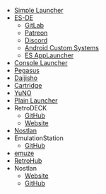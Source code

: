 - [Simple Launcher](https://github.com/drpetersonfernandes/SimpleLauncher)
- [ES-DE](https://es-de.org/)
	- [GitLab](https://gitlab.com/es-de/emulationstation-de)
	- [Patreon](https://www.patreon.com/c/es_de/posts)
	- [Discord](https://discord.gg/42jqqNcHf9)
  - [Android Custom Systems](https://github.com/GlazedBelmont/es-de-android-custom-systems)
  - [ES AppLauncher](https://github.com/schattenphoenix/es_applauncher)
- [Console Launcher](https://github.com/likeich/console-launcher)
- [Pegasus](https://github.com/mmatyas/pegasus-frontend)
- [Daijisho](https://github.com/TapiocaFox/Daijishou)
- [Cartridge](https://github.com/unclebacon-live/cartridge)
- [YuNO](https://github.com/Flutterando/yuno/releases)
- [Plain Launcher](https://bokonon-yossarian.itch.io/plain-launcher)
- RetroDECK
  - [GitHub](https://github.com/RetroDECK/RetroDECK)
  - [Website](https://retrodeck.net/)
- [Nostlan](https://github.com/quinton-ashley/nostlan)
- EmulationStation
  - [GitHub](https://github.com/Aloshi/EmulationStation)
- [emuze](https://github.com/bmsuseluda/emuze)
- [RetroHub](https://github.com/retrohub-org/retrohub)
- Nostlan
	- [Website](https://quinton-ashley.github.io/nostlan-web)
 	- [GitHub](https://github.com/quinton-ashley/nostlan)
